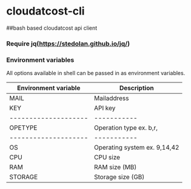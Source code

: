 # cloudatcost-cli
##bash based cloudatcost api client

### Require jq(https://stedolan.github.io/jq/)

### Environment variables

All options available in shell can be passed in as environment variables.

Environment variable | Description
-------------------- | -----------
MAIL                 | Mailaddress
KEY                  | API key
-------------------- | -----------
OPETYPE              | Operation type ex. b,r, 
-------------------- | -----------
OS                   | Operating system ex. 9,14,42
CPU                  |CPU size
RAM                  |RAM size (MB)
STORAGE              |Storage size (GB)

